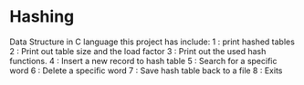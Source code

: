 # Hashing
Data Structure  in C language
this project has include:
 1 : print hashed tables
 2 : Print out table size and the load factor 
 3 : Print out the used hash functions.
4 : Insert a new record to hash table
5 : Search for a specific word
6 : Delete a specific word
7 : Save hash table back to a file
 8 : Exits 
